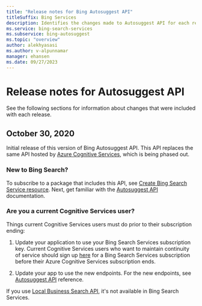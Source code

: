 ```yaml
---
title: "Release notes for Bing Autosuggest API"
titleSuffix: Bing Services
description: Identifies the changes made to Autosuggest API for each release.
ms.service: bing-search-services
ms.subservice: bing-autosuggest
ms.topic: "overview"
author: alekhyasasi
ms.author: v-alpunnamar
manager: ehansen
ms.date: 09/27/2023
---
```


# Release notes for Autosuggest API

See the following sections for information about changes that were included with each release.

## October 30, 2020

Initial release of this version of Bing Autosuggest API. This API replaces the same API hosted by <a href="https://learn.microsoft.com/azure/cognitive-services/bing-autosuggest/" target="_blank">Azure Cognitive Services</a>, which is being phased out.

### New to Bing Search?

To subscribe to a package that includes this API, see [Create Bing Search Service resource](../bing-web-search/create-bing-search-service-resource.md). Next, get familiar with the [Autosuggest API](overview.md) documentation.

### Are you a current Cognitive Services user?

Things current Cognitive Services users must do prior to their subscription ending:

1. Update your application to use your Bing Search Services subscription key. Current Cognitive Services users who want to maintain continuity of service should sign up [here](../bing-web-search/create-bing-search-service-resource.md) for a Bing Search Services subscription before their Azure Cognitive Services subscription ends.
  
2. Update your app to use the new endpoints. For the new endpoints, see [Autosuggest API](reference/endpoints.md) reference.

If you use <a href="https://learn.microsoft.com/azure/cognitive-services/bing-local-business-search/local-search-reference" target="_blank">Local Business Search API</a>, it's not available in Bing Search Services.

